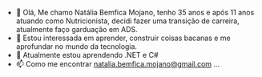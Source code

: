 - 👋 Olá, Me chamo Natália Bemfica Mojano, tenho 35 anos e após 11 anos atuando como Nutricionista, decidi fazer uma transição de carreira, atualmente faço garduação em ADS.
- 👀 Estou interessada em aprender, construir coisas bacanas e me aprofundar no mundo da tecnologia.
- 🌱 Atualmente estou aprendendo .NET e C#
-  📫  Como me encontrar natalia.bemfica.mojano@gmail.com ...

<!---
nataliabmojano/nataliabmojano is a ✨ special ✨ repository because its `README.md` (this file) appears on your GitHub profile.
You can click the Preview link to take a look at your changes.
--->
